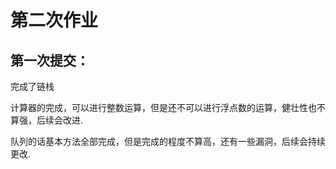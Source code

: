 # 第二次作业

## 第一次提交：

完成了链栈

计算器的完成，可以进行整数运算，但是还不可以进行浮点数的运算，健壮性也不算强，后续会改进.

队列的话基本方法全部完成，但是完成的程度不算高，还有一些漏洞，后续会持续更改.